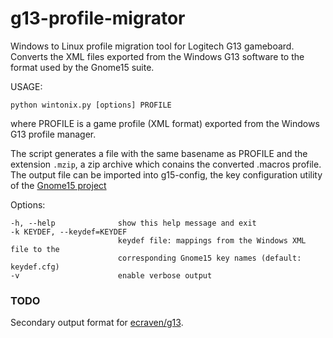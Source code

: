 g13-profile-migrator
===========

Windows to Linux profile migration tool for Logitech G13 gameboard.  Converts
the XML files exported from the Windows G13 software to the format used by the
Gnome15 suite.


USAGE:

    python wintonix.py [options] PROFILE

where PROFILE is a game profile (XML format) exported from the Windows G13
profile manager.

The script generates a file with the same basename as PROFILE and the extension
`.mzip`, a zip archive which conains the converted .macros profile. The output
file can be imported into g15-config, the key configuration utility of the
[Gnome15 project](https://projects.russo79.com/projects/gnome15)


Options:

    -h, --help              show this help message and exit
    -k KEYDEF, --keydef=KEYDEF
                            keydef file: mappings from the Windows XML file to the
                            corresponding Gnome15 key names (default: keydef.cfg)
    -v                      enable verbose output


### TODO
Secondary output format for [ecraven/g13](https://github.com/ecraven/g13).
